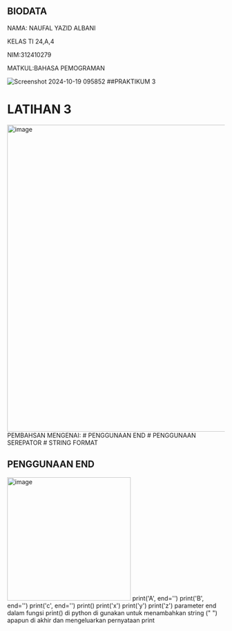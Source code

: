 
## BIODATA
NAMA: NAUFAL YAZID ALBANI

KELAS TI 24,A,4

NIM:312410279

MATKUL:BAHASA PEMOGRAMAN

![Screenshot 2024-10-19 095852](https://github.com/user-attachments/assets/18c4eb26-8df1-45df-afb3-dee64f83a5f9)
##PRAKTIKUM 3

# LATIHAN 3

<img width="712" alt="image" src="https://github.com/user-attachments/assets/1447f1ff-cdc7-42cd-a86c-90956cac26f5">
PEMBAHSAN MENGENAI:
# PENGGUNAAN END
# PENGGUNAAN SEREPATOR
# STRING FORMAT

## PENGGUNAAN END
<img width="286" alt="image" src="https://github.com/user-attachments/assets/6d7f5c02-fa7a-46bf-97b4-1bf8f3a45e90">
print('A', end='')
print('B', end='')
print('c', end='')
print()
print('x')
print('y')
print('z')
parameter end dalam fungsi print() di python di gunakan untuk menambahkan string (" ") apapun di akhir dan mengeluarkan pernyataan print




